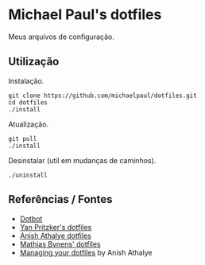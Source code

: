 Michael Paul's dotfiles
=====================

Meus arquivos de configuração.

## Utilização

Instalação.

```
git clone https://github.com/michaelpaul/dotfiles.git
cd dotfiles
./install
```

Atualização.

```
git pull
./install
```

Desinstalar (util em mudanças de caminhos).

```
./uninstall
```

## Referências / Fontes

* [Dotbot](https://git.io/dotbot)
* [Yan Pritzker's dotfiles](https://github.com/skwp/dotfiles)
* [Anish Athalye dotfiles](https://github.com/anishathalye/dotfiles)
* [Mathias Bynens' dotfiles](https://github.com/mathiasbynens/dotfiles)
* [Managing your dotfiles](http://www.anishathalye.com/2014/08/03/managing-your-dotfiles/) by Anish Athalye

